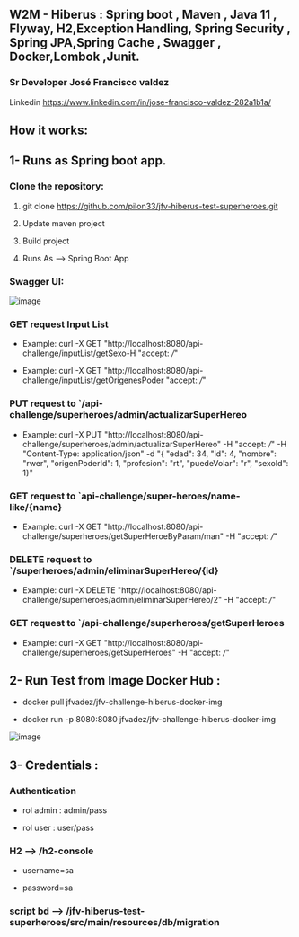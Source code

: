 
## W2M - Hiberus : Spring boot , Maven , Java 11 , Flyway, H2,Exception Handling, Spring Security , Spring JPA,Spring Cache , Swagger , Docker,Lombok ,Junit.

### Sr Developer José Francisco valdez 
 Linkedin https://www.linkedin.com/in/jose-francisco-valdez-282a1b1a/

## How it works:
## 1- Runs as Spring boot app.


### Clone the repository:
1) git clone https://github.com/pilon33/jfv-hiberus-test-superheroes.git


2) Update maven project  
3) Build project 
4) Runs As --> Spring Boot App 


###  Swagger UI:


![image](https://user-images.githubusercontent.com/12847173/114819090-45b25300-9d93-11eb-9a54-a2101b7789cd.png)






### GET request Input List

* Example: curl -X GET "http://localhost:8080/api-challenge/inputList/getSexo-H  "accept: */*"

* Example: curl -X GET "http://localhost:8080/api-challenge/inputList/getOrigenesPoder "accept: */*"


### PUT request to    `/api-challenge/superheroes/admin/actualizarSuperHereo

* Example: curl -X PUT "http://localhost:8080/api-challenge/superheroes/admin/actualizarSuperHereo" -H "accept: */*" -H "Content-Type: application/json" -d "{ \"edad\": 34, \"id\": 4, \"nombre\": \"rwer\", \"origenPoderId\": 1, \"profesion\": \"rt\", \"puedeVolar\": \"r\", \"sexoId\": 1}"


### GET request to `api-challenge/super-heroes/name-like/{name}

* Example: curl -X GET "http://localhost:8080/api-challenge/superheroes/getSuperHeroeByParam/man" -H  "accept: */*"


### DELETE request to `/superheroes/admin/eliminarSuperHereo/{id} 

* Example: curl -X DELETE "http://localhost:8080/api-challenge/superheroes/admin/eliminarSuperHereo/2" -H "accept: */*"


### GET request to `/api-challenge/superheroes/getSuperHeroes

* Example: curl -X GET "http://localhost:8080/api-challenge/superheroes/getSuperHeroes" -H "accept: */*"


## 2- Run Test from Image Docker Hub :
  
* docker pull jfvadez/jfv-challenge-hiberus-docker-img

* docker run -p 8080:8080 jfvadez/jfv-challenge-hiberus-docker-img


![image](https://user-images.githubusercontent.com/12847173/114819353-bfe2d780-9d93-11eb-9f21-2487eeef16c6.png)



## 3- Credentials :


### Authentication 

* rol admin : admin/pass 
 
*  rol user : user/pass


### H2 --> /h2-console 

* username=sa

* password=sa


### script bd --> /jfv-hiberus-test-superheroes/src/main/resources/db/migration

